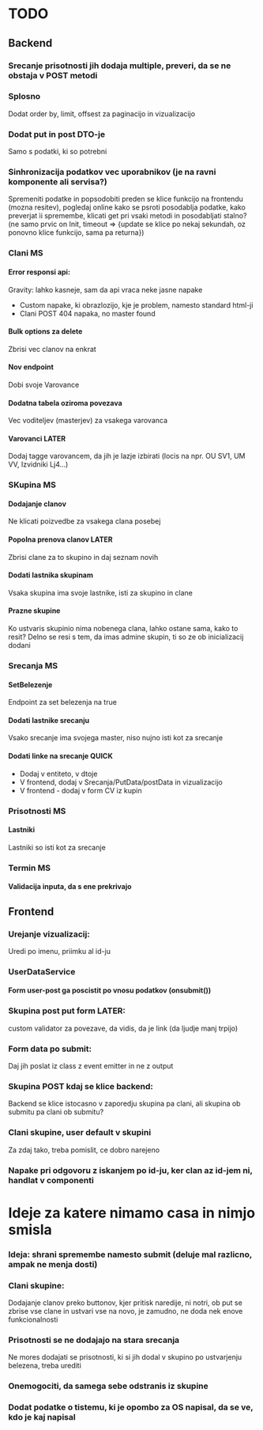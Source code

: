 # TODO
## Backend
### Srecanje prisotnosti jih dodaja multiple, preveri, da se ne obstaja v POST metodi

### Splosno
Dodat order by, limit, offsest za paginacijo in vizualizacijo
### Dodat put in post DTO-je
Samo s podatki, ki so potrebni
### Sinhronizacija podatkov vec uporabnikov (je na ravni komponente ali servisa?)
Spremeniti podatke in popsodobiti preden se klice funkcijo na frontendu (mozna resitev), pogledaj online kako se psroti posodablja podatke, kako preverjat ìi spremembe, klicati get pri vsaki metodi in posodabljati stalno? (ne samo prvic on Init, timeout => {update se klice po nekaj sekundah, oz ponovno klice funkcijo, sama pa returna})
### Clani MS
#### Error responsi api:
Gravity: lahko kasneje, sam da api vraca neke jasne napake
- Custom napake, ki obrazlozijo, kje je problem, namesto standard html-ji
- Clani POST 404 napaka, no master found
#### Bulk options za delete
Zbrisi vec clanov na enkrat
#### Nov endpoint
Dobi svoje Varovance
#### Dodatna tabela oziroma povezava
Vec voditeljev (masterjev) za vsakega varovanca
#### Varovanci LATER
Dodaj tagge varovancem, da jih je lazje izbirati (locis na npr. OU SV1, UM VV, Izvidniki Lj4...)
### SKupina MS
#### Dodajanje clanov
Ne klicati poizvedbe za vsakega clana posebej
#### Popolna prenova clanov LATER
Zbrisi clane za to skupino in daj seznam novih
#### Dodati lastnika skupinam
Vsaka skupina ima svoje lastnike, isti za skupino in clane
#### Prazne skupine
Ko ustvaris skupinio nima nobenega clana, lahko ostane sama, kako to resit? Delno se resi s tem, da imas admine skupin, ti so ze ob inicializacij dodani
### Srecanja MS
#### SetBelezenje
Endpoint za set belezenja na true
#### Dodati lastnike srecanju
Vsako srecanje ima svojega master, niso nujno isti kot za srecanje
#### Dodati linke na srecanje QUICK
- Dodaj v entiteto, v dtoje
- V frontend, dodaj v Srecanja/PutData/postData in vizualizacijo
- V frontend - dodaj v form CV iz kupin
### Prisotnosti MS
#### Lastniki
Lastniki so isti kot za srecanje
### Termin MS
#### Validacija inputa, da s ene prekrivajo
## Frontend
### Urejanje vizualizacij:
Uredi po imenu, priimku al id-ju
### UserDataService
#### Form user-post ga poscistit po vnosu podatkov (onsubmit())
### Skupina post put form LATER:
custom validator za povezave, da vidis, da je link (da ljudje manj trpijo)
### Form data po submit:
Daj jih poslat iz class z event emitter in ne z output
### Skupina POST kdaj se klice backend:
Backend se klice istocasno v zaporedju skupina pa clani, ali skupina ob submitu pa clani ob submitu?
### Clani skupine, user default v skupini
Za zdaj tako, treba pomislit, ce dobro narejeno
### Napake pri odgovoru z iskanjem po id-ju, ker clan az id-jem ni, handlat v componenti
# Ideje za katere nimamo casa in nimjo smisla
### Ideja: shrani spremembe namesto submit (deluje mal razlicno, ampak ne menja dosti)
### Clani skupine:
Dodajanje clanov preko buttonov, kjer pritisk naredije, ni notri, ob put se zbrise vse clane in ustvari vse na novo, je zamudno, ne doda nek enove funkcionalnosti
### Prisotnosti se ne dodajajo na stara srecanja
Ne mores dodajati se prisotnosti, ki si jih dodal v skupino po ustvarjenju belezena, treba urediti
### Onemogociti, da samega sebe odstranis iz skupine
### Dodat podatke o tistemu, ki je opombo za OS napisal, da se ve, kdo je kaj napisal